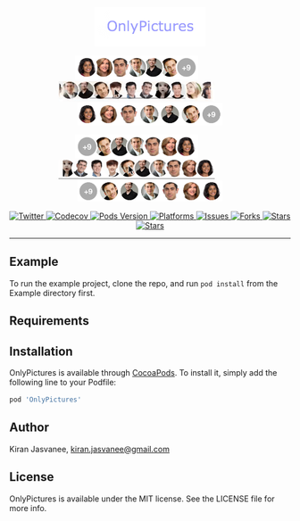 <p align="center">
  <img src="promo/LogoDark.png"  style="width: 200px;" width="300" />
</p>

<p align="center">
  <img src="promo/recent_left_colorful.png"  style="width: 220px;" width="220" /> 
  &nbsp;&nbsp;&nbsp;&nbsp;&nbsp;&nbsp;&nbsp;&nbsp;&nbsp;&nbsp;&nbsp;
  <img src="promo/left_scroll_colorful.gif"  style="width: 280px;" width="280" /> 
  &nbsp;&nbsp;&nbsp;&nbsp;&nbsp;&nbsp;&nbsp;&nbsp;&nbsp;&nbsp;&nbsp;
  <img src="promo/recent_left_with_gap_colorful.png"  style="width: 260px;" width="260" />
</p>

<p align="center">
  <img src="promo/recent_right_colorful.png"  style="width: 220px;" width="220" /> 
  &nbsp;&nbsp;&nbsp;&nbsp;&nbsp;&nbsp;&nbsp;&nbsp;&nbsp;&nbsp;&nbsp;
  <img src="promo/right_scroll_colorful.gif"  style="width: 280px;" width="280" /> 
  &nbsp;&nbsp;&nbsp;&nbsp;&nbsp;&nbsp;&nbsp;&nbsp;&nbsp;&nbsp;&nbsp;
  <img src="promo/recent_right_with_gap_colorful.png"  style="width: 260px;" width="260" />
</p>



<p align="center">
    <a href="https://twitter.com/Kiranjasvanee">
        <img src="https://img.shields.io/badge/contact-@kiranjasvanee-blue.svg?style=flat"
             alt="Twitter">
    </a>
    <a href="https://github.com/KiranJasvanee/OnlyPictures/blob/master/LICENSE">
        <img src="https://img.shields.io/badge/license-MIT-blue.svg?style=flat" alt="Codecov" />
    </a>
    <a href="https://cocoapods.org/pods/OnlyPictures">
        <img src="https://img.shields.io/cocoapods/v/OnlyPictures.svg?style=flat"
             alt="Pods Version">
    </a>
    <a href="http://cocoapods.org/pods/OnlyPictures/">
        <img src="https://img.shields.io/cocoapods/p/OnlyPictures.svg?style=flat"
             alt="Platforms">
    </a>
    <a href="https://github.com/KiranJasvanee/OnlyPictures/issues">
        <img src="https://img.shields.io/github/issues/KiranJasvanee/OnlyPictures.svg"
             alt="Issues">
    </a>
    <a href="https://github.com/KiranJasvanee/OnlyPictures">
        <img src="https://img.shields.io/github/forks/KiranJasvanee/OnlyPictures.svg"
             alt="Forks">
    </a>
    <a href="https://github.com/KiranJasvanee/OnlyPictures">
        <img src="https://img.shields.io/github/stars/KiranJasvanee/OnlyPictures.svg"
             alt="Stars">
    </a>
    <a href="https://github.com/KiranJasvanee/OnlyPictures">
        <img src="https://img.shields.io/badge/Language-Swift-yellow.svg"
             alt="Stars">
    </a>
</p>

----------------

## Example

To run the example project, clone the repo, and run `pod install` from the Example directory first.

## Requirements

## Installation

OnlyPictures is available through [CocoaPods](http://cocoapods.org). To install
it, simply add the following line to your Podfile:

```ruby
pod 'OnlyPictures'
```

## Author

Kiran Jasvanee, kiran.jasvanee@gmail.com

## License

OnlyPictures is available under the MIT license. See the LICENSE file for more info.
